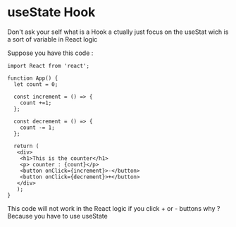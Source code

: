 # useState Hook

Don't ask your self what is a Hook a ctually just focus on the useStat wich is a sort of variable in React logic

Suppose you have this code :

```
import React from 'react';

function App() {
  let count = 0;
  
  const increment = () => {
    count +=1;
  };

  const decrement = () => {
    count -= 1;
  };
  
  return (
   <div>
    <h1>This is the counter</h1>
    <p> counter : {count}</p>
    <button onClick={increment}>-</button>
    <button onClick={decrement}>+</button>
   </div>
   );
}
```

This code will not work in the React logic if you click + or - buttons why ? Because you have to use useState

